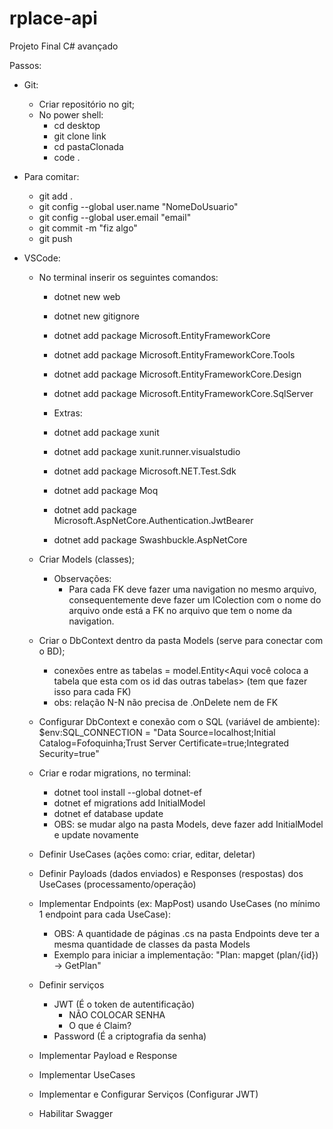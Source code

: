 # rplace-api
Projeto Final C# avançado

Passos:
- Git:
  - Criar repositório no git;
  - No power shell:
      - cd desktop
      - git clone link
      - cd pastaClonada
      - code .
        
- Para comitar:
  - git add .
  - git config --global user.name "NomeDoUsuario"
  - git config --global user.email "email"
  - git commit -m "fiz algo"
  - git push

- VSCode:
  - No terminal inserir os seguintes comandos:
      - dotnet new web
      - dotnet new gitignore
      - dotnet add package Microsoft.EntityFrameworkCore
      - dotnet add package Microsoft.EntityFrameworkCore.Tools
      - dotnet add package Microsoft.EntityFrameworkCore.Design
      - dotnet add package Microsoft.EntityFrameworkCore.SqlServer
     
     - Extras:
      - dotnet add package xunit
      - dotnet add package xunit.runner.visualstudio
      - dotnet add package Microsoft.NET.Test.Sdk
      - dotnet add package Moq
   
      - dotnet add package Microsoft.AspNetCore.Authentication.JwtBearer

      - dotnet add package Swashbuckle.AspNetCore

        
  - Criar Models (classes);
      - Observações:
          - Para cada FK deve fazer uma navigation no mesmo arquivo, consequentemente deve fazer um IColection com o nome do arquivo onde está a FK no arquivo que tem o nome da navigation.
            
  - Criar o DbContext dentro da pasta Models (serve para conectar com o BD);
      - conexões entre as tabelas = model.Entity<Aqui você coloca a tabela que esta com os id das outras tabelas> (tem que fazer isso para cada FK)
      - obs: relação N-N não precisa de .OnDelete nem de FK
        
  - Configurar DbContext e conexão com o SQL (variável de ambiente): $env:SQL_CONNECTION = "Data Source=localhost;Initial Catalog=Fofoquinha;Trust Server Certificate=true;Integrated Security=true"
    
  - Criar e rodar migrations, no terminal:
      - dotnet tool install --global dotnet-ef
      - dotnet ef migrations add InitialModel
      - dotnet ef database update
      - OBS: se mudar algo na pasta Models, deve fazer add InitialModel e update novamente
        
  - Definir UseCases (ações como: criar, editar, deletar)
    
  - Definir Payloads (dados enviados) e Responses (respostas) dos UseCases (processamento/operação)
    
  - Implementar Endpoints (ex: MapPost) usando UseCases (no mínimo 1 endpoint para cada UseCase):
      - OBS: A quantidade de páginas .cs na pasta Endpoints deve ter a mesma quantidade de classes da pasta Models
      - Exemplo para iniciar a implementação: "Plan: mapget (plan/{id}) -> GetPlan"
        
  - Definir serviços
      - JWT (É o token de autentificação)
          - NÃO COLOCAR SENHA
          - O que é Claim?
      - Password (É a criptografia da senha)
        
  - Implementar Payload e Response
    
  - Implementar UseCases

  - Implementar e Configurar Serviços (Configurar JWT)

  - Habilitar Swagger
